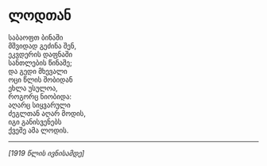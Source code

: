 # ლოდთან

საბაოფთ ბინაში\
მშვიდად გეძინა შენ,\
ეკვდერის დაფნაში\
სანთლების წინაშე;\
და გედი მხევალი\
ოცი წლის შობიდან\
ეხლა უსულოა,\
როგორც ნიობიდა:\
აღარც სიყვარული\
ძეგლთან აღარ მოდის,\
იგი განისვენებს\
ქვეშე ამა ლოდის.

***

_\[1919 წლის ივნისამდე]_
